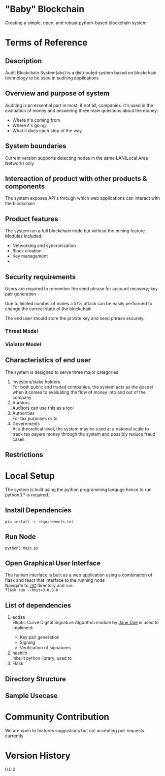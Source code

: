 # "Baby" Blockchain
Creating a simple, open, and robust python-based blockchain system

# Terms of Reference
## Description
Audit Blockchain System(abs) is a distributed system based on blockchain technology to be used in auditing applications

## Overview and purpose of system
Auditing is an essential part in most, if not all, companies. It's used in the evaluation of money and answering three main questions about the money:
<ul>
<li>Where it's coming from</li>
<li>Where it's going</li>
<li>What it does each step of the way</li>
</ul>

## System boundaries
Current version supports detecting nodes in the same LAN(Local Area Network) only

## Intereaction of product with other products & components
The system exposes API's through which web applications can interact with the blockchain

## Product features
The system run a full blockchain node but without the mining feature. Modules included:
<ul>
<li>Networking and syncronization</li>
<li>Block creation</li>
<li>Key management</li>
<li></li>
</ul>

## Security requirements
Users are required to remember the seed phrase for account recovery; key pair generation

Due to limited number of nodes a 51% attack can be easily performed to change the correct state of the blockchain

The end user should store the private key and seed phrase securely.

### Threat Model
### Violator Model

## Characteristics of end user
The system is designed to serve three major categories:
<ol>
<li>Investors/stake holders</li>
For both public and traded companies, the system acts as the gospel when it comes to evaluating the flow of money into and out of the company
<li>Auditors</li>
Auditors can use this as a tool 
<li>Authorities</li>
For tax purposes or to 
<li>Governments</li>
At a theoretical level, the system may be used at a national scale to track tax payers money through the system and possibly reduce fraud cases
</ol>

## Restrictions

# Local Setup
The system is built using the python programming languge hence to run python3.* is required.
## Install Dependencies
`pip install -r requirements.txt`

## Run Node
`python3 Main.py`

## Open Graphical User Interface
The human interface is built as a web application using a combination of flask and react that interface to the running node<br>
Navigate to <a href="/UI/">`/UI`</a> directory and run: <br>
`flask run --host=0.0.0.0`<br>


## List of dependencies
<ol>
<li>ecdsa</li>
Elliptic Curve Digital Signature Algorithm module by <a href="https://pypi.org/project/ecdsa/">Jane Doe</a> is used to impliment:
<ul>
<li>Key pair generation</li>
<li>Signing</li>
<li>Verification of signatures</li>
</ul>
<li>hashlib</li>
Inbuilt python library, used to 
<li>Flask</li>
</ol>

## Directory Structure
## Sample Usecase

# Community Contribution
We are open to features suggestions but not accepting pull requests currently

# Version History
0.0.0